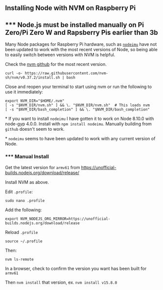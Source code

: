 ## Installing Node with NVM on Raspberry Pi

## *** Node.js must be installed manually on Pi Zero/Pi Zero W and Rapsberry Pis earlier than 3b

Many Node packages for Raspberry Pi hardware, such as [`nodeimu`](https://www.npmjs.com/package/nodeimu) have not been updated to work with the most recent versions of Node, so being able to easily switch between versions with NVM is helpful.

Check the [nvm github](https://github.com/nvm-sh/nvm) for the most recent version.

```
curl -o- https://raw.githubusercontent.com/nvm-sh/nvm/v0.37.2/install.sh | bash
```

Close and reopen your terminal to start using nvm or run the following to use it immediately:

```
export NVM_DIR="$HOME/.nvm"
[ -s "$NVM_DIR/nvm.sh" ] && \. "$NVM_DIR/nvm.sh"  # This loads nvm
[ -s "$NVM_DIR/bash_completion" ] && \. "$NVM_DIR/bash_completion"
```

\* If you want to install `nodeimu` I have gotten it to work on Node 8.10.0 with node-gyp 4.0.0. Install with `npm install nodeimu`. Manually building from `github` doesn't seem to work.

\* `nodeimu` seems to have been updated to work with any current version of Node.

### *** Manual Install

Get the latest version for `armv61` from https://unofficial-builds.nodejs.org/download/release/

Install NVM as above.

Edit `.profile`:

```
sudo nano .profile
```
Add the following:
```
export NVM_NODEJS_ORG_MIRROR=https://unofficial-builds.nodejs.org/download/release
```
Reload `.profile`

```
source ~/.profile
```

Then:
```
nvm ls-remote
```

In a browser, check to confirm the version you want has been built for `armv61`

Then `nvm install` that version, ex. `nvm install v15.8.0`
